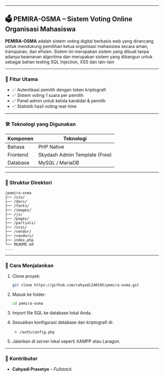 
---

## 🗳️ PEMIRA-OSMA – Sistem Voting Online Organisasi Mahasiswa

**PEMIRA-OSMA** adalah sistem voting digital berbasis web yang dirancang untuk mendukung pemilihan ketua organisasi mahasiswa secara aman, transparan, dan efisien. Sistem ini merupakan sistem yang dibuat tanpa adanya keamanan algoritma dan merupakan sistem yang dibangun untuk sebagai bahan testing SQL Injection, XSS dan lain-lain

---

### 📌 Fitur Utama

* ✅ Autentikasi pemilih dengan token kriptografi
* ✅ Sistem voting 1 suara per pemilih
* ✅ Panel admin untuk kelola kandidat & pemilih
* ✅ Statistik hasil voting real-time

---

### 🛠️ Teknologi yang Digunakan

| Komponen         | Teknologi                                                                                                   |
| ---------------- | ----------------------------------------------------------------------------------------------------------- |
| Bahasa           | PHP Native                                                                                                  |
| Frontend         | Skydash Admin Template (Free)                                                                               |
| Database         | MySQL / MariaDB                                                                                             |

---

### 🧱 Struktur Direktori

```
/pemira-osma
├── /css/            
├── /docs/            
├── /fonts/      
├── /images/           
├── /js/             
├── /pages/
├── /partials/
├── /scss/
├── /vendor/
├── /vendors/               
├── index.php           
└── README.md
....
```

---

### 🚀 Cara Menjalankan

1. Clone proyek:

   ```bash
   git clone https://github.com/cahyadi240105/pemira-osma.git
   ```
2. Masuk ke folder:

   ```bash
   cd pemira-osma
   ```
3. Import file SQL ke database lokal Anda.
4. Sesuaikan konfigurasi database dan kriptografi di:
   * `/auth/config.php`
5. Jalankan di server lokal seperti XAMPP atau Laragon.

---

### 👥 Kontributor

* **Cahyadi Prasetyo** – *Fullstack*
